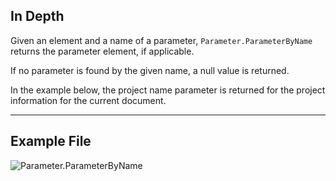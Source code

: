 ## In Depth
Given an element and a name of a parameter, `Parameter.ParameterByName` returns the parameter element, if applicable.

If no parameter is found by the given name, a null value is returned.

In the example below, the project name parameter is returned for the project information for the current document.

___
## Example File

![Parameter.ParameterByName](./Revit.Elements.Parameter.ParameterByName_img.jpg)

